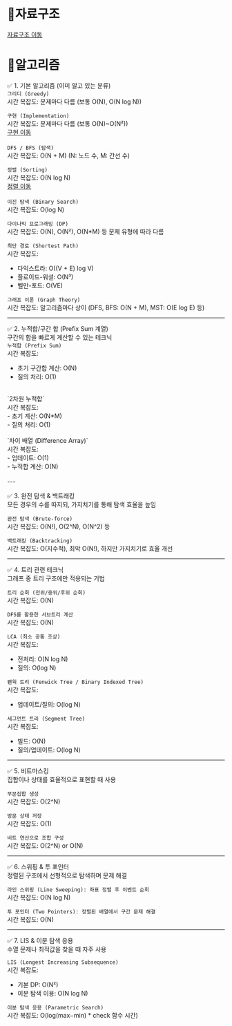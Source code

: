 # 📗자료구조
[자료구조 이동](https://github.com/sungw00ng/Today_I_Learn/blob/main/%EC%9E%90%EB%A3%8C%EA%B5%AC%EC%A1%B0/%EC%A3%BC%EC%9A%94%EC%9E%90%EB%A3%8C%EA%B5%AC%EC%A1%B0%EC%8B%9C%EA%B0%84%EB%B3%B5%EC%9E%A1%EB%8F%84%EC%A0%95%EB%A6%AC.md) <br>
# 📙알고리즘
✅ 1. 기본 알고리즘 (이미 알고 있는 분류)  <br>
`그리디 (Greedy)`  <br>
시간 복잡도: 문제마다 다름 (보통 O(N), O(N log N))<br>

`구현 (Implementation)` <br>
시간 복잡도: 문제마다 다름 (보통 O(N)~O(N²)) <br>
[구현 이동](https://github.com/sungw00ng/Today_I_Learn/tree/main/%EC%9E%90%EB%A3%8C%EA%B5%AC%EC%A1%B0/Implementation) <br><br>
`DFS / BFS (탐색)` <br>
시간 복잡도: O(N + M) (N: 노드 수, M: 간선 수) <br>

`정렬 (Sorting)`   <br>
시간 복잡도: O(N log N)<br>
[정렬 이동](https://github.com/sungw00ng/Today_I_Learn/tree/main/%EC%9E%90%EB%A3%8C%EA%B5%AC%EC%A1%B0/Sortings) <br>
<br>
`이진 탐색 (Binary Search)`   <br>
시간 복잡도: O(log N) <br>

`다이나믹 프로그래밍 (DP)`  <br>
시간 복잡도: O(N), O(N²), O(N*M) 등 문제 유형에 따라 다름<br>

`최단 경로 (Shortest Path)`  <br>
시간 복잡도:  <br>
- 다익스트라: O((V + E) log V)  <br>
- 플로이드-워셜: O(N³)  <br>
- 벨만-포드: O(VE)<br>

`그래프 이론 (Graph Theory)`  <br>
시간 복잡도: 알고리즘마다 상이 (DFS, BFS: O(N + M), MST: O(E log E) 등)<br>

---

✅ 2. 누적합/구간 합 (Prefix Sum 계열)  <br>
구간의 합을 빠르게 계산할 수 있는 테크닉  <br>
`누적합 (Prefix Sum)`  <br>
시간 복잡도:  <br>
- 초기 구간합 계산: O(N)  <br>
- 질의 처리: O(1)<br>
<br>
`2차원 누적합`  <br>
시간 복잡도:  <br>
- 초기 계산: O(N*M)  <br>
- 질의 처리: O(1)<br>
<br>
`차이 배열 (Difference Array)`  <br>
시간 복잡도:  <br>
- 업데이트: O(1)  <br>
- 누적합 계산: O(N)<br>
<br>
---

✅ 3. 완전 탐색 & 백트래킹  <br>
모든 경우의 수를 따지되, 가지치기를 통해 탐색 효율을 높임  <br>

`완전 탐색 (Brute-force)`  <br>
시간 복잡도: O(N!), O(2^N), O(N^2) 등<br>

`백트래킹 (Backtracking)`  <br>
시간 복잡도: O(지수적), 최악 O(N!), 하지만 가지치기로 효율 개선<br>

---

✅ 4. 트리 관련 테크닉  <br>
그래프 중 트리 구조에만 적용되는 기법  <br>

`트리 순회 (전위/중위/후위 순회)`  <br>
시간 복잡도: O(N)<br>

`DFS를 활용한 서브트리 계산`  <br>
시간 복잡도: O(N)<br>

`LCA (최소 공통 조상)`  <br>
시간 복잡도:  <br>
- 전처리: O(N log N)  <br>
- 질의: O(log N)<br>

`펜윅 트리 (Fenwick Tree / Binary Indexed Tree)`  <br>
시간 복잡도:  <br>
- 업데이트/질의: O(log N)<br>

`세그먼트 트리 (Segment Tree)`  <br>
시간 복잡도:  <br>
- 빌드: O(N)  <br>
- 질의/업데이트: O(log N)<br>

---

✅ 5. 비트마스킹  <br>
집합이나 상태를 효율적으로 표현할 때 사용  <br>

`부분집합 생성`  <br>
시간 복잡도: O(2^N)<br>

`방문 상태 저장`  <br>
시간 복잡도: O(1)<br>

`비트 연산으로 조합 구성`  <br>
시간 복잡도: O(2^N) or O(N)<br>

---

✅ 6. 스위핑 & 투 포인터  <br>
정렬된 구조에서 선형적으로 탐색하며 문제 해결  <br>

`라인 스위핑 (Line Sweeping): 좌표 정렬 후 이벤트 순회`  <br>
시간 복잡도: O(N log N)<br>

`투 포인터 (Two Pointers): 정렬된 배열에서 구간 문제 해결`  <br>
시간 복잡도: O(N)<br>

---

✅ 7. LIS & 이분 탐색 응용  <br>
수열 문제나 최적값을 찾을 때 자주 사용  <br>

`LIS (Longest Increasing Subsequence)`  <br>
시간 복잡도:  <br>
- 기본 DP: O(N²)  <br>
- 이분 탐색 이용: O(N log N)  <br>

`이분 탐색 응용 (Parametric Search)`  <br>
시간 복잡도: O(log(max−min) * check 함수 시간)<br>
